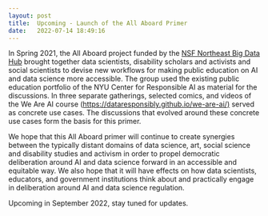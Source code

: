 ```yaml
---
layout: post
title:  Upcoming - Launch of the All Aboard Primer
date:   2022-07-14 18:49:16
---
```


In Spring 2021, the All Aboard project funded by the [NSF Northeast Big Data Hub](https://nebigdatahub.org/seed-fund-about/#education-data) brought together data scientists, disability scholars and activists and social scientists to devise new workflows for making public education on AI and data science more accessible. The group used the existing public education portfolio of the NYU Center for Responsible AI as material for the discussions. In three separate gatherings, selected comics, and videos of the We Are AI course ([https://dataresponsibly.github.io/we-are-ai/)](https://dataresponsibly.github.io/we-are-ai/) served as concrete use cases. The discussions that evolved around these concrete use cases form the basis for this primer.

We hope that this All Aboard primer will continue to create synergies between the typically distant domains of data science, art, social science and disability studies and activism in order to propel democratic deliberation around AI and data science forward in an accessible and equitable way. We also hope that it will have effects on how data scientists, educators, and government institutions think about and practically engage in deliberation around AI and data science regulation.

Upcoming in September 2022, stay tuned for updates.